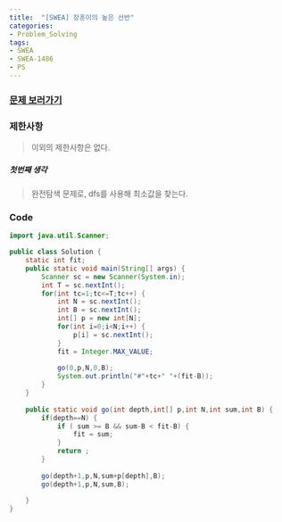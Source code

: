 ```yaml
---
title:  "[SWEA] 장훈이의 높은 선반"
categories:
- Problem_Solving
tags:
- SWEA
- SWEA-1486
- PS
---
```





### [문제 보러가기]( https://swexpertacademy.com/main/code/problem/problemDetail.do?contestProbId=AV2b7Yf6ABcBBASw&categoryId=AV2b7Yf6ABcBBASw&categoryType=CODE )



### 제한사항

> 이외의 제한사항은 없다.

##### 첫번째 생각

> 완전탐색 문제로, dfs를 사용해 최소값을 찾는다.



### Code

```java
import java.util.Scanner;

public class Solution {
	static int fit;
	public static void main(String[] args) {
		Scanner sc = new Scanner(System.in);
		int T = sc.nextInt();
		for(int tc=1;tc<=T;tc++) {
			int N = sc.nextInt();
			int B = sc.nextInt();
			int[] p = new int[N];
			for(int i=0;i<N;i++) {
				p[i] = sc.nextInt();
			}
			fit = Integer.MAX_VALUE;
			
			go(0,p,N,0,B);
			System.out.println("#"+tc+" "+(fit-B));
		}
	}
	
	public static void go(int depth,int[] p,int N,int sum,int B) {
		if(depth==N) {
			if ( sum >= B && sum-B < fit-B) {
				fit = sum;
			}
			return ;
		}
		
		go(depth+1,p,N,sum+p[depth],B);
		go(depth+1,p,N,sum,B);
		
	}
}

```

